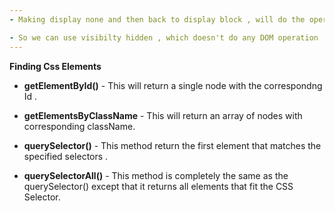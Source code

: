 ```yaml
---
- Making display none and then back to display block , will do the operation on DOM, because display none will remove the element from dom.

- So we can use visibilty hidden , which doesn't do any DOM operation .
---
```


**Finding Css Elements**

- **getElementById()** - This will return a single node with the correspondng Id .

- **getElementsByClassName** - This will return an array of nodes with corresponding className.

- **querySelector()** - This method return the first element that matches the specified selectors .

- **querySelectorAll()** - This method is completely the same as the querySelector() except that it returns all elements that fit the CSS Selector.
